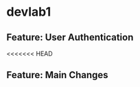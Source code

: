 # devlab1
## Feature: User Authentication
<<<<<<< HEAD
## Feature: Main Changes
<!-- =======
## Feature: Conflict resolution
>>>>>>> conflict-branch -->
